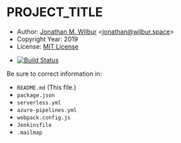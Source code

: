 # __PROJECT_TITLE__

* Author: [Jonathan M. Wilbur](https://jonathan.wilbur.space) <[jonathan@wilbur.space](mailto:jonathan@wilbur.space)>
* Copyright Year: 2019
* License: [MIT License](https://mit-license.org/)
<!-- * [![Build Status](http://localhost:8080/buildStatus/icon?job=)](http://localhost:8080/job//) -->
* [![Build Status](https://dev.azure.com/wildboarsoftware/pipeline-testeroo/_apis/build/status/JonathanWilbur.typescript-project-template?branchName=master)](https://dev.azure.com/wildboarsoftware/pipeline-testeroo/_build/latest?definitionId=1&branchName=master)

Be sure to correct information in:

- `README.md` (This file.)
- `package.json`
- `serverless.yml`
- `azure-pipelines.yml`
- `webpack.config.js`
- `Jenkinsfile`
- `.mailmap`